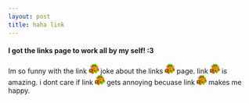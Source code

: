 ```yaml
---
layout: post
title: haha link
---
```


<h4>I got the links page to work all by my self! :3</h4>
<p>Im so funny with the link <img src="/img/link.png"width="20px" height="20px"> joke about the links <img src="/img/link.png"width="20px" height="20px"> page. link <img src="/img/link.png"width="20px" height="20px"> is amazing. i dont care if link <img src="/img/link.png"width="20px" height="20px"> gets annoying becuase link <img src="/img/link.png" width="20px" height="20px"> makes me happy. </p>